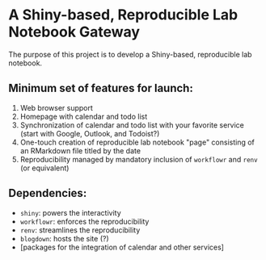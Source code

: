 A Shiny-based, Reproducible Lab Notebook Gateway
================================================

The purpose of this project is to develop a Shiny-based, reproducible lab notebook. 


Minimum set of features for launch:
-----------------------------------------------

1. Web browser support
1. Homepage with calendar and todo list
1. Synchronization of calendar and todo list with your favorite service (start with Google, Outlook, and Todoist?)
1. One-touch creation of reproducible lab notebook "page" consisting of an RMarkdown file titled by the date
1. Reproducibility managed by mandatory inclusion of `workflowr` and `renv` (or equivalent)

Dependencies:
-------------

- `shiny`: powers the interactivity
- `workflowr`: enforces the reproducibility
- `renv`: streamlines the reproducibility
- `blogdown`: hosts the site (?)
- [packages for the integration of calendar and other services]